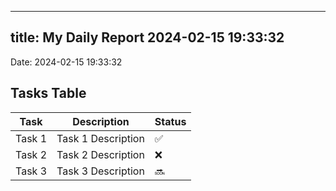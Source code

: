 
---
title: My Daily Report 2024-02-15 19:33:32
---

Date: 2024-02-15 19:33:32

## Tasks Table

| Task | Description | Status |
|------|-------------|--------|
| Task 1 | Task 1 Description | ✅ |
| Task 2 | Task 2 Description | ❌ |
| Task 3 | Task 3 Description | 🔜 |
